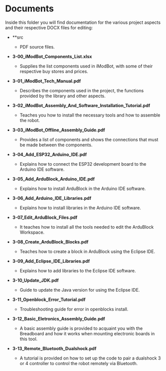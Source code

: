 # Documents

Inside this folder you will find documentation for the various project aspects and their respective DOCX files for editing:

- **src
  - PDF source files.

- **3-00_iModBot_Components_List.xlsx**
  - Supplies the list components used in iModBot, with some of their respective buy stores and prices.

- **3-01_iModBot_Tech_Manual.pdf**
  - Describes the components used in the project, the functions provided by the library and other aspects.

- **3-02_iModBot_Assembly_And_Software_Installation_Tutorial.pdf**
  - Teaches you how to install the necessary tools and how to assemble the robot.

- **3-03_iModBot_Offline_Assembly_Guide.pdf**
  - Provides a list of components and shows the connections that must be made between the components.

- **3-04_Add_ESP32_Arduino_IDE.pdf**
  - Explains how to connect the ESP32 development board to the Arduino IDE software.

- **3-05_Add_ArduBlock_Arduino_IDE.pdf**
  - Explains how to install ArduBlock in the Arduino IDE software.
  
- **3-06_Add_Arduino_IDE_Libraries.pdf**
  - Explains how to install libraries in the Arduino IDE software.
  
- **3-07_Edit_ArduBlock_Files.pdf**
  - It teaches how to install all the tools needed to edit the ArduBlock Workspace.

- **3-08_Create_ArduBlock_Blocks.pdf**
  - Teaches how to create a block in ArduBlock using the Eclipse IDE.

- **3-09_Add_Eclipse_IDE_Libraries.pdf**
  - Explains how to add libraries to the Eclipse IDE software.

- **3-10_Update_JDK.pdf**
  - Guide to update the Java version for using the Eclipse IDE.

- **3-11_Openblock_Error_Tutorial.pdf**
  - Troubleshooting guide for error in openblocks install.

- **3-12_Basic_Eletronics_Assembly_Guide.pdf**
  - A basic assembly guide is provided to acquaint you with the Breadboard and how it works when mounting electronic boards in this tool.

- **3-13_Remote_Bluetooth_Dualshock.pdf**
  - A tutorial is provided on how to set up the code to pair a dualshock 3 or 4 controller to control the robot remotely via Bluetooth.
